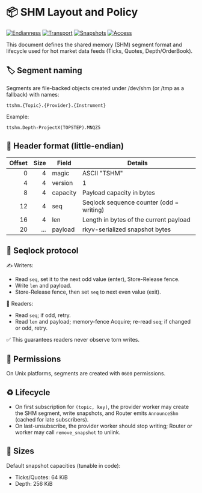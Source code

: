 # 📦 SHM Layout and Policy

[![Endianness](https://img.shields.io/badge/Endian-Little--endian-6c757d)](#)
[![Transport](https://img.shields.io/badge/Transport-SHM-blue)](#)
[![Snapshots](https://img.shields.io/badge/Snapshots-rkyv-5c6bc0)](https://github.com/rkyv/rkyv)
[![Access](https://img.shields.io/badge/Access-Seqlock-green)](#)

This document defines the shared memory (SHM) segment format and lifecycle used for hot market data feeds (Ticks, Quotes, Depth/OrderBook).

## 🏷️ Segment naming

Segments are file-backed objects created under /dev/shm (or /tmp as a fallback) with names:

```text
ttshm.{Topic}.{Provider}.{Instrument}
```

Example:

```text
ttshm.Depth-ProjectX(TOPSTEP).MNQZ5
```

## 🧱 Header format (little-endian)

| Offset | Size | Field    | Details                                     |
|-------:|-----:|----------|---------------------------------------------|
|      0 |    4 | magic    | ASCII "TSHM"                                |
|      4 |    4 | version  | 1                                           |
|      8 |    4 | capacity | Payload capacity in bytes                   |
|     12 |    4 | seq      | Seqlock sequence counter (odd = writing)    |
|     16 |    4 | len      | Length in bytes of the current payload      |
|     20 |  ... | payload  | rkyv-serialized snapshot bytes              |

## 🔁 Seqlock protocol

✍️ Writers:
- Read `seq`, set it to the next odd value (enter), Store-Release fence.
- Write `len` and payload.
- Store-Release fence, then set `seq` to next even value (exit).

👀 Readers:
- Read `seq`; if odd, retry.
- Read `len` and payload; memory-fence Acquire; re-read `seq`; if changed or odd, retry.

✅ This guarantees readers never observe torn writes.

## 🔐 Permissions

On Unix platforms, segments are created with `0600` permissions.

## ♻️ Lifecycle

- On first subscription for `(topic, key)`, the provider worker may create the SHM segment, write snapshots, and Router emits `AnnounceShm` (cached for late subscribers).
- On last-unsubscribe, the provider worker should stop writing; Router or worker may call `remove_snapshot` to unlink.

## 📏 Sizes

Default snapshot capacities (tunable in code):
- Ticks/Quotes: 64 KiB
- Depth: 256 KiB
